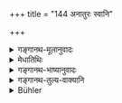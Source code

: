 +++
title = "144 अनातुरः स्वानि"

+++

<details><summary>गङ्गानथ-मूलानुवादः</summary>

Unless he be in trouble, he shall not, without cause, touch his cavities. He shall also avoid all secret hairs.—(144)
</details>

<details><summary>मेधातिथिः</summary>

**अनिमित्ततः** कण्डूयनादिनिमित्तं विना । **स्वानि खानि** चक्षुरादीनि छिद्राणि **न स्पृशेत्** । **रहस्यानि** कक्षोपस्थगतानि **विवर्जयेत्** प्रकृतेन स्पर्शेन । श्लोकपूरणार्थम् आख्यातान्तरोपादानम् । 

- <u>अन्ये</u> त्व् आहुः आख्यातान्तरनिर्देशाद् दर्शनं प्रतिषिध्यते ॥ ४.१४४ ॥
</details>

<details><summary>गङ्गानथ-भाष्यानुवादः</summary>

‘*Without cause*’—*i.e*., except when called upon to scratch them.

‘*His cavities*’—the eye, &c.,—he shall not touch.

‘*Secret*’—situated in the arm-pits and over the generative organs.

‘*He shall avoid*’—*i.e*., the *touching* mentioned before. A new verb has been used for the purpose of filling up the metre. Others say that the new verb shows that what is prohibited is the *looking at* the hairs.—(144)
</details>

<details><summary>गङ्गानथ-तुल्य-वाक्यानि</summary>

*Viṣṇu* (71.79).—‘He should not touch his cavities, without cause.’
</details>

<details><summary>Bühler</summary>

144	Except when sick he must not touch the cavities (of the body) without a reason, and he must avoid (to touch) the hair on the secret (parts).
</details>
